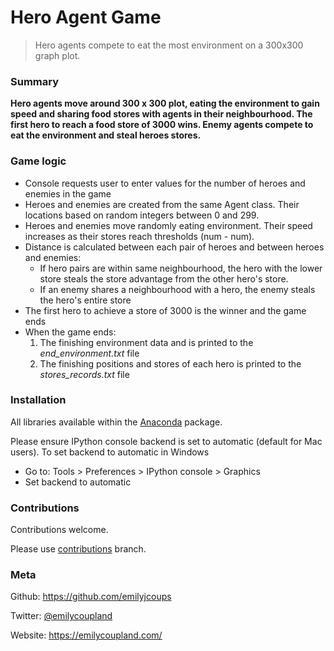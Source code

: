 # Hero Agent Game
> Hero agents compete to eat the most environment on a 300x300 graph plot.

### Summary 
__Hero agents move around 300 x 300 plot, eating the environment to gain speed and sharing food stores with agents in their neighbourhood. The first hero to reach a food store of 3000 wins. Enemy agents compete to eat the environment and steal heroes stores.__

### Game logic
  * Console requests user to enter values for the number of heroes and enemies in the game
  * Heroes and enemies are created from the same Agent class. Their locations based on random integers between 0 and 299.
  * Heroes and enemies move randomly eating environment. Their speed increases as their stores reach thresholds (num - num). 
  * Distance is calculated between each pair of heroes and between heroes and enemies:
      * If hero pairs are within same neighbourhood, the hero with the lower store steals the store advantage from the other hero's store. 
      * If an enemy shares a neighbourhood with a hero, the enemy steals the hero's entire store 
  * The first hero to achieve a store of 3000 is the winner and the game ends 
  * When the game ends:
      1. The finishing environment data and is printed to the _end_environment.txt_ file
      2. The finishing positions and stores of each hero is printed to the _stores_records.txt_ file
      
### Installation

All libraries available within the [Anaconda](https://www.anaconda.com/download/) package. 

Please ensure IPython console backend is set to automatic (default for Mac users). 
To set backend to automatic in Windows 
* Go to: Tools > Preferences > IPython console > Graphics 
* Set backend to automatic 

### Contributions 
Contributions welcome. 

Please use [contributions](https://github.com/emilyjcoups/Agent_Based_Model/tree/contributions) branch.


### Meta 

Github: https://github.com/emilyjcoups

Twitter: [@emilycoupland](https://twitter.com/EmilyCoupland)

Website: https://emilycoupland.com/
